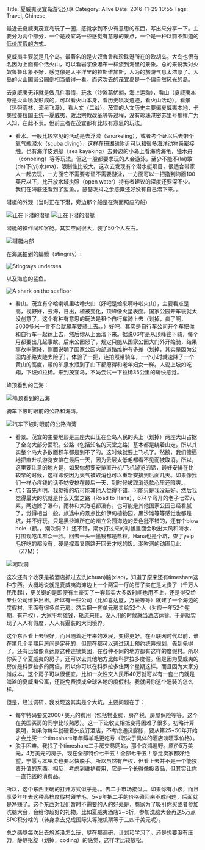 Title: 夏威夷茂宜岛游记分享
Category: Alive
Date: 2016-11-29 10:55
Tags: Travel, Chinese

最近去夏威夷茂宜岛玩了一圈，感觉学到不少有意思的东西，写出来分享一下。主要分为两个部分，一个是茂宜岛一些感觉有意思的景点，一个是一种以前不知道的[低价度假的方式](https://yage.ai/timesharede-yi-xie-si-kao.html)。

夏威夷主要就是几个岛。最著名的是火奴鲁鲁和珍珠港所在的欧胡岛。大岛也很有名因为上面有个活火山，可以看岩浆像瀑布一样流到海里的景象。总的来说我对火奴鲁鲁印象不好，感觉像是太平洋里的拉斯维加斯，人为的旅游气息太浓厚了。大岛的火山国家公园倒相当值得一看。而这次去的茂宜岛是一个偏自然风光的岛。

去夏威夷无非就是做几件事情，玩水（沙滩葛优躺，海上运动），看山（夏威夷本身是火山喷发形成的，可以看火山本身，看历史喷发遗迹，看火山活动），看景（热带雨林，流泉飞瀑），看人文（二战）。茂宜的人文历史主要偏夏威夷本地，卡美拉美拉国王统一夏威夷，政治宗教改革等等过程，没有珍珠港密苏里号那样广为人知，在此不表。但前三者在茂宜都有比较有意思的玩法。

* 看水。一般比较常见的活动是去浮潜（snorkeling），或者考个证以后去带个氧气瓶潜水（scuba diving），这样在珊瑚礁附近可以和很多海洋动物亲密接触。也有海洋皮划艇（sea kayaking）去旁边的小岛上看海豹海龟，独木舟（conoeing）等等玩法。但这一般都要求玩的人会游泳，至少不能不(lai)敢(da)下(yi)水(ma)，限制性比较大。这次去发现有个潜水艇项目，很适合带家人一起去玩，一方面它不需要考证不需要游泳，一方面可以一把撸到海面100英尺以下，比开放水域执照（open water）持有者建议的深度还要深不少。我们在海底还看到了鲨鱼。。瑟瑟发抖之余感慨还好没有自己潜下来。。

潜艇的外观（当时正在下潜，旁边那个船是在海面照应的船）

<img src="/images/submarineDiving.jpg" alt="正在下潜的潜艇" />

<img src="/images/submarineDiving2.jpg" alt="正在下潜的潜艇" />

潜艇的操作间和客舱。其实空间很大，装了50个人左右。

<img src="/images/submarine.jpg" alt="潜艇内部" />

在海底拍到的蝠鲼（stingray）:

<img src="/images/hawaii_stingrays.gif" alt="Stingrays undersea" />

以及海底的鲨鱼。

<img src="/images/shark.jpg" alt="A shark on the seafloor" />

* 看山。茂宜有个哈喇叽里咕噜火山（好吧是蛤来啊咔啦火山），主要看点是高，视野好，云海，日出，植被变化，顶峰像火星表面。国家公园开车玩就太没创意了，这个有种有意思的玩法是租个自行车骑上去（划掉，疯了啊，3000多米一言不合就飙车要骑上去。。）好吧，其实是自行车公司开个车把你和自行车一起运上去，然后你从上面溜下来。据说06年是从顶峰往下骑，每个月都要出几起事故。后来公园怒了，规定只能从国家公园大门外开始骑，结果事故率骤降，侧面说明了国家公园内部道路维护有多差（划掉，其实是因为公园内部路太陡太险了）。体验了一把，连拍照带骑车，一个小时就速降了一个黄山的高度，带的矿泉水瓶到了山下都瘪得和老年妇女一样。人说上坡如吃翔，下坡如拉稀。来到茂宜岛，不妨尝试一下拉稀35公里的痛快感觉。

峰顶看到的云海：

<img src="/images/cloudsea.gif" alt="峰顶看到的云海" />

骑车下坡时眼前的公路和海湾。

<img src="/images/mauiRoadAndSea.jpg" alt="汽车下坡时眼前的公路海湾" />

* 看景。茂宜的主要地形是三座大山压在全岛人民的头上（划掉）两座大山占据了全岛大部分面积。公路（包括知名的天堂之路）基本都是绕着山走，所以其实整个岛大多数面积车都是到不了的。这时候就要上飞机了。然鹅，我们傻逼地把直升机游览安排在最后一天，因为云层太低毛都看不见而被取消。所以，这里要注意的地方是，如果你想要安排直升机/飞机游览的话，最好安排在比较早的时候，这样即使因为天气被取消也可以重新安排到后面几天。如果像我们一样心疼钱的话不妨安排在最后一天，到时候被取消退款心里还暗爽。。
* 坑：首先声明，我觉得的坑可能其他人觉得不错，可能只是我没玩好。然后我觉得最大的坑就是什么天堂之路（Road to Hana），674个弯开的老子七荤八素，两边除了瀑布，雨林和大海毛都没有。也可能是其他国家公园已经看腻了，觉得相当一般。旅途中的景点比如伊甸植物园，黑沙滩等等感觉也都是坑，并不好玩。只是黑沙滩所在的州立公园海边的景色挺不错的，还有个blow hole（额。。潮吹洞？）还不错，潮水打过来的时候里面会吹出大风和海水，打围观吃瓜群众一脸。回去一头一墨镜都是盐粒。Hana也是个坑，查了yelp毛好吃的都没有，硬是撑着又原路开回去才吃的饭。潮吹洞的动图见此（7.7M）：

<img src="/images/blowhole.gif" alt="潮吹洞" />

这次还有个收获是被酒店抓过去洗(chuan)脑(xiao)，知道了原来还有timeshare这种东西。大概地说就是夏威夷海滩边上一个两室一厅的房子实在是太贵了（千万人民币起），更关键的是即便有土豪买了一套其实大多数时间也用不上，还是得交给专业公司维护出租。所以有一些公司（比如喜达屋，万豪等等）就建了一个海边的度假村，里面有很多单元房。然后把一套单元房卖给52个人（对应一年52个星期，有产权），大家平均摊钱，轮流来用。没人用的时候就当酒店运营。于是就实现了人人有假度，人人有逼装的大同境界。

这个东西看上去很好，而且随着近年来的发展，变得更好。在互联网时代以前，谁在第几个星期用房间是定死的，但现在都可以通过网上预约统筹规划，先到先得了。还有比如像喜达屋这种连锁集团，在各种不同的地方都有这样的度假村。所以你买了个夏威夷的房子，还可以去其他地方比如科罗拉多度假。但是因为夏威夷的房价是科罗拉多的两倍，所以你可以在科罗拉多住两个星期这样。而且因为大家分摊成本，这个房子可以很便宜。比如一次性交人民币40万就可以有一套出门就是海滩的夏威夷公寓，还能免费换成全球各地的度假村。我就问你这个逼装的怎么样。

但是，经过调研，我发现这其实是个大坑。主要问题在于：

* 每年特码要交2000+美元的费用（包括物业费，房产税，房屋保险等等。这个在美国买房的同学比较熟悉）。这一下让收支相抵变得困难了很多。初略计算表明，如果你每年就硬着头皮订酒店，不考虑通货膨胀，要从第25~50年开始才会比买一个timeshare年年薅羊毛更吃亏（取决于具体的酒店淡旺季价格）。
* 脱手困难。我找了个timeshare二手房交易网站，那个哀鸿遍野。原价5万美元，4万美元的房子，现在全部特价七千五！全部七千五！感觉卖家都好绝望，宁愿亏本甩卖也要尽快脱手。所以虽然有产权，但看上去并不是一个能投资升值的东西。相反，考虑到维护费用，它是一个长得像投资品，但其实让你一直花钱的消费品。

所以，这个东西正确的打开方式似乎是。。去二手市场接盘。。如果你有小孩，而且享受年年去这种高档度假村薅羊毛，5~9年把二手的价格薅回来不成问题，后面就是净赚了。这个东西对我们暂时不需要的人的好处是，商家为了吸引你买或者参加洗脑大会，会给你超好的礼物。比如夏威夷酒店2~5折，参加洗脑大会再送5万点SPG积分啥的（转身拿去兑成国际头等舱机票等于三四千美元呢）。

总之感觉每次[出去旅游](https://yage.ai/nyc-revisited.html)没怎么玩，尽在那调研，计划和学习了。还是想要没有压力，静静抠腚（划掉，coding）的感觉，这样才比较放松。